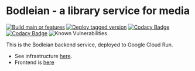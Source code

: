 # Bodleian - a library service for media

[![Build main or features](https://github.com/koenighotze/bodleian/actions/workflows/build.yml/badge.svg)](https://github.com/koenighotze/bodleian/actions/workflows/build.yml)
[![Deploy tagged version](https://github.com/koenighotze/bodleian/actions/workflows/deploy-tagged-version.yml/badge.svg)](https://github.com/koenighotze/bodleian/actions/workflows/deploy-tagged-version.yml)
[![Codacy Badge](https://app.codacy.com/project/badge/Coverage/4650d0135ac14d25bada60540324e39d)](https://www.codacy.com/gh/koenighotze/bodleian/dashboard?utm_source=github.com&utm_medium=referral&utm_content=koenighotze/bodleian&utm_campaign=Badge_Coverage)
[![Codacy Badge](https://app.codacy.com/project/badge/Grade/4650d0135ac14d25bada60540324e39d)](https://www.codacy.com/gh/koenighotze/bodleian/dashboard?utm_source=github.com&amp;utm_medium=referral&amp;utm_content=koenighotze/bodleian&amp;utm_campaign=Badge_Grade)
![Known Vulnerabilities](https://snyk.io/test/github/koenighotze/bodleian/badge.svg)

This is the Bodleian backend service, deployed to Google Cloud Run.

* See infrastructure [here](https://github.com/koenighotze/bodleian-infrastructure). 
* Frontend is [here](https://github.com/koenighotze/bodleian-frontend)
